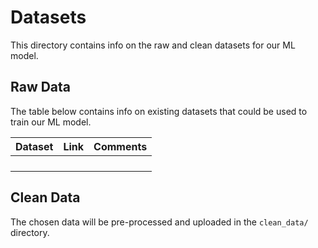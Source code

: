 # Datasets

This directory contains info on the raw and clean datasets for our ML model.

## Raw Data

The table below contains info on existing datasets that could be used to train our ML model.

 | Dataset | Link | Comments | 
 |-|-|-| 
 |  |  |  | 
 |  |  |  | 
 |  |  |  | 
 |  |  |  | 

## Clean Data

The chosen data will be pre-processed and uploaded in the `clean_data/` directory.
